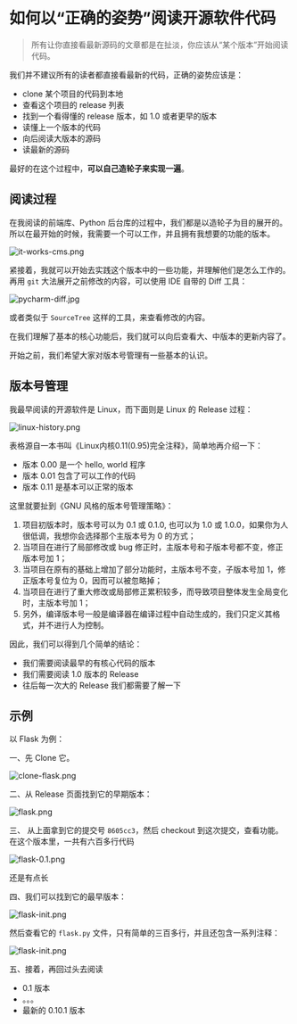 如何以“正确的姿势”阅读开源软件代码
===

> 所有让你直接看最新源码的文章都是在扯淡，你应该从“某个版本”开始阅读代码。

我们并不建议所有的读者都直接看最新的代码，正确的姿势应该是：

- clone 某个项目的代码到本地
- 查看这个项目的 release 列表
- 找到一个看得懂的 release 版本，如 1.0 或者更早的版本
- 读懂上一个版本的代码
- 向后阅读大版本的源码
- 读最新的源码

最好的在这个过程中，**可以自己造轮子来实现一遍**。 

## 阅读过程

在我阅读的前端库、Python 后台库的过程中，我们都是以造轮子为目的展开的。所以在最开始的时候，我需要一个可以工作，并且拥有我想要的功能的版本。

![it-works-cms.png](../img/it-works-cms.png)

紧接着，我就可以开始去实践这个版本中的一些功能，并理解他们是怎么工作的。再用 `git` 大法展开之前修改的内容，可以使用 IDE 自带的 Diff 工具：

![pycharm-diff.jpg](../img/pycharm-diff.jpg)

或者类似于 `SourceTree` 这样的工具，来查看修改的内容。

在我们理解了基本的核心功能后，我们就可以向后查看大、中版本的更新内容了。

开始之前，我们希望大家对版本号管理有一些基本的认识。
## 版本号管理

我最早阅读的开源软件是 Linux，而下面则是 Linux 的 Release 过程：

![linux-history.png](../img/linux-history.png)

表格源自一本书叫《Linux内核0.11(0.95)完全注释》，简单地再介绍一下：

- 版本 0.00 是一个 hello, world 程序
- 版本 0.01 包含了可以工作的代码
- 版本 0.11 是基本可以正常的版本

这里就要扯到《GNU 风格的版本号管理策略》：

1. 项目初版本时，版本号可以为 0.1 或 0.1.0, 也可以为 1.0 或 1.0.0，如果你为人很低调，我想你会选择那个主版本号为 0 的方式；
2. 当项目在进行了局部修改或 bug 修正时，主版本号和子版本号都不变，修正版本号加 1；
3. 当项目在原有的基础上增加了部分功能时，主版本号不变，子版本号加 1，修正版本号复位为 0，因而可以被忽略掉；
4. 当项目在进行了重大修改或局部修正累积较多，而导致项目整体发生全局变化时，主版本号加 1；
5. 另外，编译版本号一般是编译器在编译过程中自动生成的，我们只定义其格式，并不进行人为控制。

因此，我们可以得到几个简单的结论：

- 我们需要阅读最早的有核心代码的版本
- 我们需要阅读 1.0 版本的 Release
- 往后每一次大的 Release 我们都需要了解一下

## 示例

以 Flask 为例：

一、先 Clone 它。

![clone-flask.png](../img/clone-flask.png)

二、从 Release 页面找到它的早期版本：

![flask.png](../img/flask.png)

三、 从上面拿到它的提交号 `8605cc3`，然后 checkout 到这次提交，查看功能。在这个版本里，一共有六百多行代码

![flask-0.1.png](../img/flask-0.1.png)

还是有点长

四、我们可以找到它的最早版本：

![flask-init.png](../img/flask-init.png)

然后查看它的 `flask.py` 文件，只有简单的三百多行，并且还包含一系列注释：

![flask-init.png](../img/flask-init.png)

五、接着，再回过头去阅读

- 0.1 版本
- 。。。
- 最新的 0.10.1 版本
